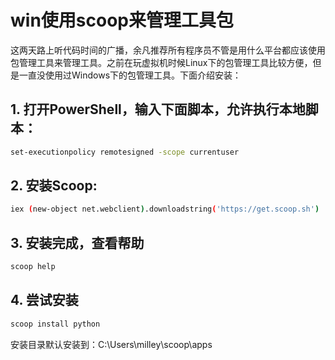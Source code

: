 # win使用scoop来管理工具包

这两天路上听代码时间的广播，余凡推荐所有程序员不管是用什么平台都应该使用包管理工具来管理工具。之前在玩虚拟机时候Linux下的包管理工具比较方便，但是一直没使用过Windows下的包管理工具。下面介绍安装：

## 1. 打开PowerShell，输入下面脚本，允许执行本地脚本：

```bash
set-executionpolicy remotesigned -scope currentuser
```

## 2. 安装Scoop:

```bash
iex (new-object net.webclient).downloadstring('https://get.scoop.sh')
```

## 3. 安装完成，查看帮助

```bash
scoop help
```

## 4. 尝试安装

```bash
scoop install python
```

安装目录默认安装到：C:\Users\milley\scoop\apps
